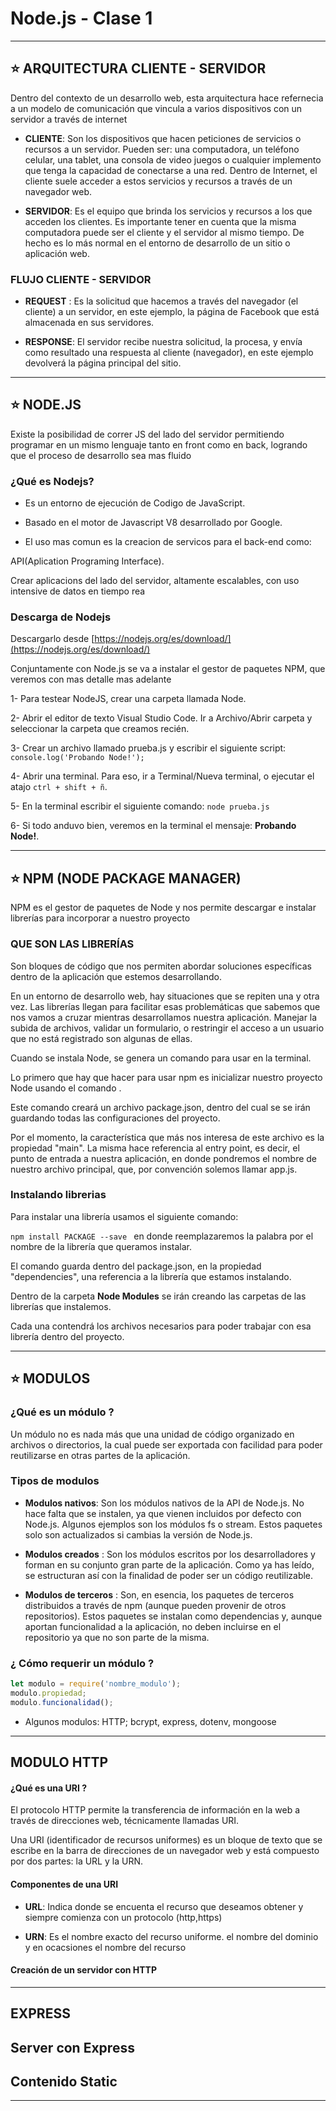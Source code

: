 # Node.js - Clase 1

---

## :star:  ARQUITECTURA CLIENTE - SERVIDOR

Dentro del contexto de un desarrollo web, esta arquitectura hace refernecia a un modelo de comunicación que vincula a varios dispositivos con un servidor a través de internet

- **CLIENTE**: Son los dispositivos que hacen peticiones de servicios o recursos a un servidor. Pueden ser: una computadora, un teléfono celular, una tablet, una consola de video juegos o cualquier implemento que tenga la capacidad de conectarse a una red. Dentro de Internet, el cliente suele acceder a estos servicios y recursos a través de un navegador web.

- **SERVIDOR**: Es el equipo que brinda los servicios y recursos a los que acceden los clientes. Es importante tener en cuenta que la misma computadora puede ser el cliente y el servidor al mismo tiempo. De hecho es lo más normal en el entorno de desarrollo de un sitio o aplicación web.


### FLUJO CLIENTE - SERVIDOR

- **REQUEST** : Es la solicitud que hacemos a través del navegador (el cliente) a un servidor, en este ejemplo, la página de Facebook que está almacenada
en sus servidores.

- **RESPONSE**: El servidor recibe nuestra solicitud, la procesa, y envía como resultado una respuesta al cliente (navegador), en este ejemplo devolverá la
página principal del sitio.

---

## :star: NODE.JS

Existe la posibilidad de correr JS del lado del servidor permitiendo programar en un mismo lenguaje tanto en front como en back, logrando que el proceso de desarrollo sea mas fluido


### ¿Qué es Nodejs?

- Es un entorno de ejecución de Codigo de JavaScript.

- Basado en el motor de Javascript V8 desarrollado por Google.

- El uso mas comun es la creacion de servicos para el back-end como:

API(Aplication Programing Interface).

Crear aplicacions del lado del servidor, altamente escalables, con uso intensive de datos en tiempo rea


### Descarga de Nodejs

Descargarlo desde [https://nodejs.org/es/download/](https://nodejs.org/es/download/)

Conjuntamente con Node.js se va a instalar el gestor de paquetes NPM, que veremos con mas detalle mas adelante


1- Para testear NodeJS, crear una carpeta llamada Node.

2- Abrir el editor de texto Visual Studio Code. Ir a Archivo/Abrir carpeta y seleccionar la carpeta que creamos recién.

3- Crear un archivo llamado prueba.js y escribir el siguiente script:
```console.log('Probando Node!');```

4- Abrir una terminal. Para eso, ir a Terminal/Nueva terminal, o ejecutar el atajo ```ctrl + shift + ñ```.

5- En la terminal escribir el siguiente comando: ```node prueba.js```

6- Si todo anduvo bien, veremos en la terminal el mensaje: **Probando Node!**.

---

## :star: NPM (NODE PACKAGE MANAGER)

NPM es el gestor de paquetes de Node y nos permite descargar e instalar librerías para incorporar a nuestro proyecto

### QUE SON LAS LIBRERÍAS

Son bloques de código que nos permiten abordar soluciones específicas dentro de la aplicación que estemos desarrollando.

En un entorno de desarrollo web, hay situaciones que se repiten una y otra vez. Las librerías llegan para facilitar esas problemáticas que sabemos que nos vamos a cruzar mientras desarrollamos nuestra aplicación. Manejar la subida de archivos, validar un formulario, o restringir el acceso a un usuario que no está registrado son algunas de ellas.



Cuando se instala Node, se genera un comando para usar en la terminal.

Lo primero que hay que hacer para usar npm es inicializar nuestro proyecto Node usando el comando . 

Este comando creará un archivo package.json, dentro del cual se se irán guardando todas las configuraciones del proyecto. 

Por el momento, la característica que más nos interesa de este archivo es la propiedad  "main". La misma hace referencia al entry point, es decir, el punto de entrada a nuestra aplicación, en donde pondremos el nombre de nuestro archivo principal, que, por convención solemos llamar  app.js.


### Instalando librerias

Para instalar una librería usamos el siguiente comando: 

```npm install PACKAGE --save ``` en donde reemplazaremos la palabra por el nombre de la librería que queramos instalar.

El comando guarda dentro del package.json, en la propiedad  "dependencies", una referencia a la librería que estamos instalando.

Dentro de la carpeta **Node Modules** se irán creando las carpetas de las librerías que instalemos.

Cada una contendrá los archivos necesarios para poder trabajar con esa librería dentro del proyecto.


---

## :star: MODULOS

### ¿Qué es un módulo ?

Un módulo no es nada más que una unidad de código organizado en archivos o directorios, la cual puede ser exportada con facilidad para poder reutilizarse en otras partes de la aplicación.


### Tipos de modulos

- **Modulos nativos**: Son los módulos nativos de la API de Node.js. No hace falta que se instalen, ya que vienen incluidos por defecto con Node.js. Algunos ejemplos son los módulos fs o stream. Estos paquetes solo son actualizados si cambias la versión de Node.js.

- **Modulos creados** :  Son los módulos escritos por los desarrolladores y forman en su conjunto gran parte de la aplicación. Como ya has leído, se estructuran así con la finalidad de poder ser un código reutilizable.

- **Modulos de terceros** : Son, en esencia, los paquetes de terceros distribuidos a través de npm (aunque pueden provenir de otros repositorios). Estos paquetes se instalan como dependencias y, aunque aportan funcionalidad a la aplicación, no deben incluirse en el repositorio ya que no son parte de la misma.


### ¿ Cómo requerir un módulo ?

```JavaScript
let modulo = require('nombre_modulo');
modulo.propiedad;
modulo.funcionalidad();
```

- Algunos modulos: HTTP; bcrypt, express, dotenv, mongoose
 
---

## MODULO HTTP 

#### ¿Qué es una URI ?

El protocolo HTTP permite la transferencia de información en la web a través de direcciones web, técnicamente llamadas URI.

Una URI (identificador de recursos uniformes) es un bloque de texto que se escribe en la barra de direcciones de un navegador web y está compuesto por dos partes: la URL y la URN.

#### Componentes de una URI

- **URL**: Indica donde se encuenta el recurso que deseamos obtener y siempre comienza con un protocolo (http,https)

- **URN**: Es el nombre exacto del recurso uniforme. el nombre del dominio y en ocacsiones el nombre del recurso

#### Creación de un servidor con HTTP


---

## EXPRESS

## Server con Express

## Contenido Static

---

